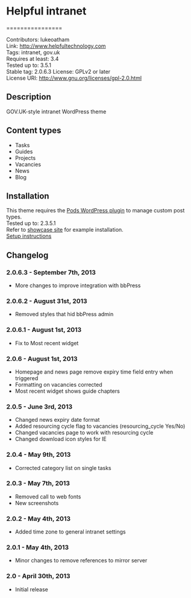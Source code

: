 # Helpful intranet #
================

Contributors: lukeoatham  
Link: http://www.helpfultechnology.com  
Tags: intranet, gov.uk  
Requires at least: 3.4  
Tested up to: 3.5.1  
Stable tag: 2.0.6.3 
License: GPLv2 or later  
License URI: http://www.gnu.org/licenses/gpl-2.0.html  


## Description ##

GOV.UK-style intranet WordPress theme  


## Content types ##

* Tasks
* Guides
* Projects
* Vacancies
* News
* Blog


## Installation ##

This theme requires the [Pods WordPress plugin](http://wordpress.org/extend/plugins/pods/) to manage custom post types.  
Tested up to: 2.3.5.1  
Refer to [showcase site](https://govintranet.helpfulclients.com/) for example installation.  
[Setup instructions](http://helpful.im/intranetsetup)

## Changelog ##

### 2.0.6.3 - September 7th, 2013 ###
* More changes to improve integration with bbPress

### 2.0.6.2 - August 31st, 2013 ###
* Removed styles that hid bbPress admin


### 2.0.6.1 - August 1st, 2013 ###
* Fix to Most recent widget

### 2.0.6 - August 1st, 2013 ###
* Homepage and news page remove expiry time field entry when triggered  
* Formatting on vacancies corrected  
* Most recent widget shows guide chapters  

### 2.0.5 - June 3rd, 2013 ###
* Changed news expiry date format
* Added resourcing cycle flag to vacancies (resourcing_cycle Yes/No)
* Changed vacancies page to work with resourcing cycle
* Changed download icon styles for IE

### 2.0.4 - May 9th, 2013 ###
* Corrected category list on single tasks

### 2.0.3 - May 7th, 2013 ###
* Removed call to web fonts
* New screenshots

### 2.0.2 - May 4th, 2013 ###
* Added time zone to general intranet settings

### 2.0.1 - May 4th, 2013 ###
* Minor changes to remove references to mirror server

### 2.0 - April 30th, 2013 ###
* Initial release


